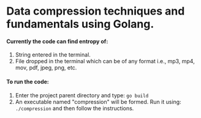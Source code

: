 # Data compression techniques and fundamentals using Golang.

#### Currently the code can find entropy of:
1. String entered in the terminal.
2. File dropped in the terminal which can be of any format
    i.e., mp3, mp4, mov, pdf, jpeg, png, etc.

#### To run the code:
1. Enter the project parent directory and type: `go build` 
3. An executable named "compression" will be formed.
    Run it using: `./compression` and then follow the instructions.

